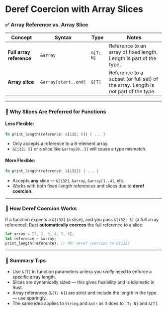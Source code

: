 # Deref Coercion with Array Slices



### ✅ Array Reference vs. Array Slice

| Concept | Syntax | Type | Notes |
|--------|--------|------|-------|
| **Full array reference** | `&array` | `&[T; N]` | Reference to an array of fixed length. Length is part of the type. |
| **Array slice** | `&array[start..end]` | `&[T]` | Reference to a subset (or full set) of the array. Length is *not* part of the type. |

---

### 📌 Why Slices Are Preferred for Functions

#### Less Flexible:
```rust
fn print_length(reference: &[i32; 6]) { ... }
```
- Only accepts a reference to a 6-element array.
- `&[i32; 5]` or a slice like `&array[0..3]` will cause a type mismatch.

#### More Flexible:
```rust
fn print_length(reference: &[i32]) { ... }
```
- Accepts **any** slice — `&[i32]`, `&array`, `&array[1..4]`, etc.
- Works with both fixed-length references and slices due to **deref coercion**.

---

### 🧠 How Deref Coercion Works

If a function expects a `&[i32]` (a slice), and you pass `&[i32; 6]` (a full array reference), Rust **automatically coerces** the full reference to a slice:
```rust
let array = [1, 2, 3, 4, 5, 6];
let reference = &array;
print_length(reference); // OK! deref coercion to &[i32]
```

---

### 🧪 Summary Tips

- Use `&[T]` in function parameters unless you *really* need to enforce a specific array length.
- Slices are dynamically sized — this gives flexibility and is idiomatic in Rust.
- Array references (`&[T; N]`) are strict and include the length in the type — use sparingly.
- The same idea applies to `String` and `&str` as it does to `[T; N]` and `&[T]`.
